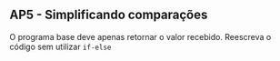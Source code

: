 ## AP5 - Simplificando comparações

O programa base deve apenas retornar o valor recebido. Reescreva o código sem utilizar `if-else`